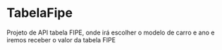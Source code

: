 # TabelaFipe
Projeto de API tabela FIPE, onde irá escolher o modelo de carro e ano e iremos receber o valor da tabela FIPE
